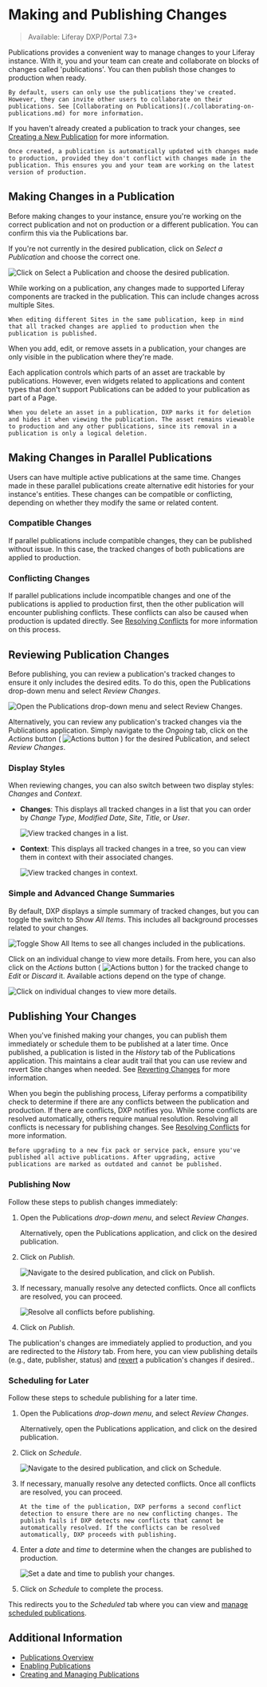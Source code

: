 # Making and Publishing Changes

> Available: Liferay DXP/Portal 7.3+

Publications provides a convenient way to manage changes to your Liferay instance. With it, you and your team can create and collaborate on blocks of changes called 'publications'. You can then publish those changes to production when ready.

```{note}
By default, users can only use the publications they've created. However, they can invite other users to collaborate on their publications. See [Collaborating on Publications](./collaborating-on-publications.md) for more information.
```

If you haven't already created a publication to track your changes, see [Creating a New Publication](./creating-and-managing-publications.md#creating-a-new-publication) for more information.

```{note}
Once created, a publication is automatically updated with changes made to production, provided they don't conflict with changes made in the publication. This ensures you and your team are working on the latest version of production.
```

## Making Changes in a Publication

Before making changes to your instance, ensure you're working on the correct publication and not on production or a different publication. You can confirm this via the Publications bar.

If you're not currently in the desired publication, click on *Select a Publication* and choose the correct one.

![Click on Select a Publication and choose the desired publication.](./making-and-publishing-changes/images/01.png)

While working on a publication, any changes made to supported Liferay components are tracked in the publication. This can include changes across multiple Sites.

```{important}
When editing different Sites in the same publication, keep in mind that all tracked changes are applied to production when the publication is published.
```

When you add, edit, or remove assets in a publication, your changes are only visible in the publication where they're made.

Each application controls which parts of an asset are trackable by publications. However, even widgets related to applications and content types that don't support Publications can be added to your publication as part of a Page.

```{note}
When you delete an asset in a publication, DXP marks it for deletion and hides it when viewing the publication. The asset remains viewable to production and any other publications, since its removal in a publication is only a logical deletion.
```

## Making Changes in Parallel Publications

Users can have multiple active publications at the same time. Changes made in these parallel publications create alternative edit histories for your instance's entities. These changes can be compatible or conflicting, depending on whether they modify the same or related content.

### Compatible Changes

If parallel publications include compatible changes, they can be published without issue. In this case, the tracked changes of both publications are applied to production.

### Conflicting Changes

If parallel publications include incompatible changes and one of the publications is applied to production first, then the other publication will encounter publishing conflicts. These conflicts can also be caused when production is updated directly. See [Resolving Conflicts](./resolving-conflicts.md) for more information on this process.

## Reviewing Publication Changes

Before publishing, you can review a publication's tracked changes to ensure it only includes the desired edits. To do this, open the Publications drop-down menu and select *Review Changes*.

![Open the Publications drop-down menu and select Review Changes.](./making-and-publishing-changes/images/02.png)

Alternatively, you can review any publication's tracked changes via the Publications application. Simply navigate to the *Ongoing* tab, click on the *Actions* button ( ![Actions button](../../../images/icon-actions.png) ) for the desired Publication, and select *Review Changes*.

### Display Styles

When reviewing changes, you can also switch between two display styles: *Changes* and *Context*.

* **Changes**: This displays all tracked changes in a list that you can order by *Change Type*, *Modified Date*, *Site*, *Title*, or *User*.

    ![View tracked changes in a list.](./making-and-publishing-changes/images/03.png)

* **Context**: This displays all tracked changes in a tree, so you can view them in context with their associated changes.

    ![View tracked changes in context.](./making-and-publishing-changes/images/04.png)

### Simple and Advanced Change Summaries

By default, DXP displays a simple summary of tracked changes, but you can toggle the switch to *Show All Items*. This includes all background processes related to your changes.

![Toggle Show All Items to see all changes included in the publications.](./making-and-publishing-changes/images/05.png)

Click on an individual change to view more details. From here, you can also click on the *Actions* button ( ![Actions button](../../../images/icon-actions.png) ) for the tracked change to *Edit* or *Discard* it. Available actions depend on the type of change.

![Click on individual changes to view more details.](./making-and-publishing-changes/images/06.png)

## Publishing Your Changes

When you've finished making your changes, you can publish them immediately or schedule them to be published at a later time. Once published, a publication is listed in the *History* tab of the Publications application. This maintains a clear audit trail that you can use review and revert Site changes when needed. See [Reverting Changes](./reverting-changes.md) for more information.

When you begin the publishing process, Liferay performs a compatibility check to determine if there are any conflicts between the publication and production. If there are conflicts, DXP notifies you. While some conflicts are resolved automatically, others require manual resolution. Resolving all conflicts is necessary for publishing changes. See [Resolving Conflicts](./resolving-conflicts.md) for more information.

```{important}
Before upgrading to a new fix pack or service pack, ensure you've published all active publications. After upgrading, active publications are marked as outdated and cannot be published.
```

### Publishing Now

Follow these steps to publish changes immediately:

1. Open the Publications *drop-down menu*, and select *Review Changes*.

   Alternatively, open the Publications application, and click on the desired publication.

1. Click on *Publish*.

   ![Navigate to the desired publication, and click on Publish.](./making-and-publishing-changes/images/07.png)

1. If necessary, manually resolve any detected conflicts. Once all conflicts are resolved, you can proceed.

   ![Resolve all conflicts before publishing.](./making-and-publishing-changes/images/08.png)

1. Click on *Publish*.

The publication's changes are immediately applied to production, and you are redirected to the *History* tab. From here, you can view publishing details (e.g., date, publisher, status) and [revert](./reverting-changes.md) a publication's changes if desired..

### Scheduling for Later

Follow these steps to schedule publishing for a later time.

1. Open the Publications *drop-down menu*, and select *Review Changes*.

   Alternatively, open the Publications application, and click on the desired publication.

1. Click on *Schedule*.

   ![Navigate to the desired publication, and click on Schedule.](./making-and-publishing-changes/images/09.png)

1. If necessary, manually resolve any detected conflicts. Once all conflicts are resolved, you can proceed.

   ```{important}
   At the time of the publication, DXP performs a second conflict detection to ensure there are no new conflicting changes. The publish fails if DXP detects new conflicts that cannot be automatically resolved. If the conflicts can be resolved automatically, DXP proceeds with publishing.
   ```

1. Enter a *date* and *time* to determine when the changes are published to production.

   ![Set a date and time to publish your changes.](./making-and-publishing-changes/images/10.png)

1. Click on *Schedule* to complete the process.

This redirects you to the *Scheduled* tab where you can view and [manage scheduled publications](./creating-and-managing-publications.md#managing-scheduled-publications).

## Additional Information

* [Publications Overview](../publications.md)
* [Enabling Publications](./enabling-publications.md)
* [Creating and Managing Publications](./creating-and-managing-publications.md)
